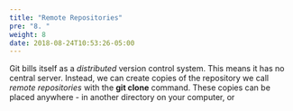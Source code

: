 ```yaml
---
title: "Remote Repositories"
pre: "8. "
weight: 8
date: 2018-08-24T10:53:26-05:00
---
```


Git bills itself as a _distributed_ version control system.  This means it has no central server.  Instead, we can create copies of the repository we call _remote repositories_ with the **git clone** command.  These copies can be placed anywhere - in another directory on your computer, or 